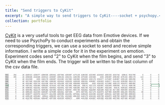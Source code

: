 ```yaml
---
title: "Send triggers to CyKit"
excerpt: "A simple way to send triggers to CyKit----socket + psychopy.<br/><img src='/images/socket-cykit-psy.png'>"
collection: portfolio
---
```


[CyKit](https://github.com/CymatiCorp/CyKit) is a very useful tools to get EEG data from Emotive devices. If we need to use PsychoPy to conduct experiments and obtain the corresponding triggers, we can use a socket to send and receive simple information. I write a simple code for it in the experiment on emotion. Experiment codes send "2" to CyKit when the film begins, and send "3" to CyKit when the film ends. The trigger will be written to the last column of the csv data file.


![这是图片](/images/socket-cykit-psy.png)